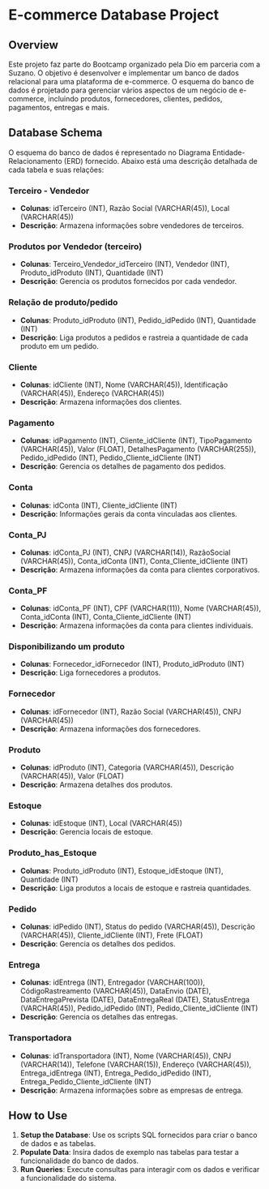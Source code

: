 # E-commerce Database Project

## Overview
Este projeto faz parte do Bootcamp organizado pela Dio em parceria com a Suzano. O objetivo é desenvolver e implementar um banco de dados relacional para uma plataforma de e-commerce. O esquema do banco de dados é projetado para gerenciar vários aspectos de um negócio de e-commerce, incluindo produtos, fornecedores, clientes, pedidos, pagamentos, entregas e mais.

## Database Schema
O esquema do banco de dados é representado no Diagrama Entidade-Relacionamento (ERD) fornecido. Abaixo está uma descrição detalhada de cada tabela e suas relações:

### Terceiro - Vendedor
- **Colunas**: idTerceiro (INT), Razão Social (VARCHAR(45)), Local (VARCHAR(45))
- **Descrição**: Armazena informações sobre vendedores de terceiros.

### Produtos por Vendedor (terceiro)
- **Colunas**: Terceiro_Vendedor_idTerceiro (INT), Vendedor (INT), Produto_idProduto (INT), Quantidade (INT)
- **Descrição**: Gerencia os produtos fornecidos por cada vendedor.

### Relação de produto/pedido
- **Colunas**: Produto_idProduto (INT), Pedido_idPedido (INT), Quantidade (INT)
- **Descrição**: Liga produtos a pedidos e rastreia a quantidade de cada produto em um pedido.

### Cliente
- **Colunas**: idCliente (INT), Nome (VARCHAR(45)), Identificação (VARCHAR(45)), Endereço (VARCHAR(45))
- **Descrição**: Armazena informações dos clientes.

### Pagamento
- **Colunas**: idPagamento (INT), Cliente_idCliente (INT), TipoPagamento (VARCHAR(45)), Valor (FLOAT), DetalhesPagamento (VARCHAR(255)), Pedido_idPedido (INT), Pedido_Cliente_idCliente (INT)
- **Descrição**: Gerencia os detalhes de pagamento dos pedidos.

### Conta
- **Colunas**: idConta (INT), Cliente_idCliente (INT)
- **Descrição**: Informações gerais da conta vinculadas aos clientes.

### Conta_PJ
- **Colunas**: idConta_PJ (INT), CNPJ (VARCHAR(14)), RazãoSocial (VARCHAR(45)), Conta_idConta (INT), Conta_Cliente_idCliente (INT)
- **Descrição**: Armazena informações da conta para clientes corporativos.

### Conta_PF
- **Colunas**: idConta_PF (INT), CPF (VARCHAR(11)), Nome (VARCHAR(45)), Conta_idConta (INT), Conta_Cliente_idCliente (INT)
- **Descrição**: Armazena informações da conta para clientes individuais.

### Disponibilizando um produto
- **Colunas**: Fornecedor_idFornecedor (INT), Produto_idProduto (INT)
- **Descrição**: Liga fornecedores a produtos.

### Fornecedor
- **Colunas**: idFornecedor (INT), Razão Social (VARCHAR(45)), CNPJ (VARCHAR(45))
- **Descrição**: Armazena informações dos fornecedores.

### Produto
- **Colunas**: idProduto (INT), Categoria (VARCHAR(45)), Descrição (VARCHAR(45)), Valor (FLOAT)
- **Descrição**: Armazena detalhes dos produtos.

### Estoque
- **Colunas**: idEstoque (INT), Local (VARCHAR(45))
- **Descrição**: Gerencia locais de estoque.

### Produto_has_Estoque
- **Colunas**: Produto_idProduto (INT), Estoque_idEstoque (INT), Quantidade (INT)
- **Descrição**: Liga produtos a locais de estoque e rastreia quantidades.

### Pedido
- **Colunas**: idPedido (INT), Status do pedido (VARCHAR(45)), Descrição (VARCHAR(45)), Cliente_idCliente (INT), Frete (FLOAT)
- **Descrição**: Gerencia os detalhes dos pedidos.

### Entrega
- **Colunas**: idEntrega (INT), Entregador (VARCHAR(100)), CódigoRastreamento (VARCHAR(45)), DataEnvio (DATE), DataEntregaPrevista (DATE), DataEntregaReal (DATE), StatusEntrega (VARCHAR(45)), Pedido_idPedido (INT), Pedido_Cliente_idCliente (INT)
- **Descrição**: Gerencia os detalhes das entregas.

### Transportadora
- **Colunas**: idTransportadora (INT), Nome (VARCHAR(45)), CNPJ (VARCHAR(14)), Telefone (VARCHAR(15)), Endereço (VARCHAR(45)), Entrega_idEntrega (INT), Entrega_Pedido_idPedido (INT), Entrega_Pedido_Cliente_idCliente (INT)
- **Descrição**: Armazena informações sobre as empresas de entrega.

## How to Use
1. **Setup the Database**: Use os scripts SQL fornecidos para criar o banco de dados e as tabelas.
2. **Populate Data**: Insira dados de exemplo nas tabelas para testar a funcionalidade do banco de dados.
3. **Run Queries**: Execute consultas para interagir com os dados e verificar a funcionalidade do sistema.
